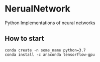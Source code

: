 # NerualNetwork
Python Implementations of neural networks

## How to start
```
conda create -n some_name python=3.7
conda install -c anaconda tensorflow-gpu
```
